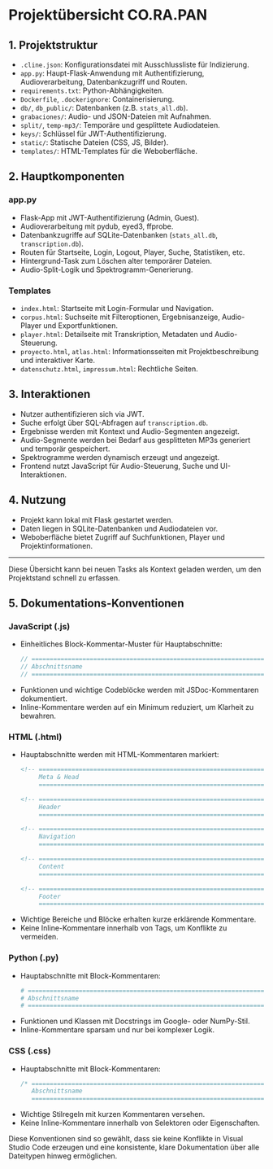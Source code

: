 # Projektübersicht CO.RA.PAN

## 1. Projektstruktur
- `.cline.json`: Konfigurationsdatei mit Ausschlussliste für Indizierung.
- `app.py`: Haupt-Flask-Anwendung mit Authentifizierung, Audioverarbeitung, Datenbankzugriff und Routen.
- `requirements.txt`: Python-Abhängigkeiten.
- `Dockerfile`, `.dockerignore`: Containerisierung.
- `db/`, `db_public/`: Datenbanken (z.B. `stats_all.db`).
- `grabaciones/`: Audio- und JSON-Dateien mit Aufnahmen.
- `split/`, `temp-mp3/`: Temporäre und gesplittete Audiodateien.
- `keys/`: Schlüssel für JWT-Authentifizierung.
- `static/`: Statische Dateien (CSS, JS, Bilder).
- `templates/`: HTML-Templates für die Weboberfläche.

## 2. Hauptkomponenten

### app.py
- Flask-App mit JWT-Authentifizierung (Admin, Guest).
- Audioverarbeitung mit pydub, eyed3, ffprobe.
- Datenbankzugriffe auf SQLite-Datenbanken (`stats_all.db`, `transcription.db`).
- Routen für Startseite, Login, Logout, Player, Suche, Statistiken, etc.
- Hintergrund-Task zum Löschen alter temporärer Dateien.
- Audio-Split-Logik und Spektrogramm-Generierung.

### Templates
- `index.html`: Startseite mit Login-Formular und Navigation.
- `corpus.html`: Suchseite mit Filteroptionen, Ergebnisanzeige, Audio-Player und Exportfunktionen.
- `player.html`: Detailseite mit Transkription, Metadaten und Audio-Steuerung.
- `proyecto.html`, `atlas.html`: Informationsseiten mit Projektbeschreibung und interaktiver Karte.
- `datenschutz.html`, `impressum.html`: Rechtliche Seiten.

## 3. Interaktionen
- Nutzer authentifizieren sich via JWT.
- Suche erfolgt über SQL-Abfragen auf `transcription.db`.
- Ergebnisse werden mit Kontext und Audio-Segmenten angezeigt.
- Audio-Segmente werden bei Bedarf aus gesplitteten MP3s generiert und temporär gespeichert.
- Spektrogramme werden dynamisch erzeugt und angezeigt.
- Frontend nutzt JavaScript für Audio-Steuerung, Suche und UI-Interaktionen.

## 4. Nutzung
- Projekt kann lokal mit Flask gestartet werden.
- Daten liegen in SQLite-Datenbanken und Audiodateien vor.
- Weboberfläche bietet Zugriff auf Suchfunktionen, Player und Projektinformationen.

---

Diese Übersicht kann bei neuen Tasks als Kontext geladen werden, um den Projektstand schnell zu erfassen.

## 5. Dokumentations-Konventionen

### JavaScript (.js)
- Einheitliches Block-Kommentar-Muster für Hauptabschnitte:
  ```js
  // ===========================================================================
  // Abschnittsname
  // ===========================================================================
  ```
- Funktionen und wichtige Codeblöcke werden mit JSDoc-Kommentaren dokumentiert.
- Inline-Kommentare werden auf ein Minimum reduziert, um Klarheit zu bewahren.

### HTML (.html)
- Hauptabschnitte werden mit HTML-Kommentaren markiert:
  ```html
  <!-- ===========================================================================
       Meta & Head
       =========================================================================== -->

  <!-- ===========================================================================
       Header
       =========================================================================== -->

  <!-- ===========================================================================
       Navigation
       =========================================================================== -->

  <!-- ===========================================================================
       Content
       =========================================================================== -->

  <!-- ===========================================================================
       Footer
       =========================================================================== -->
  ```
- Wichtige Bereiche und Blöcke erhalten kurze erklärende Kommentare.
- Keine Inline-Kommentare innerhalb von Tags, um Konflikte zu vermeiden.

### Python (.py)
- Hauptabschnitte mit Block-Kommentaren:
  ```python
  # ===========================================================================
  # Abschnittsname
  # ===========================================================================
  ```
- Funktionen und Klassen mit Docstrings im Google- oder NumPy-Stil.
- Inline-Kommentare sparsam und nur bei komplexer Logik.

### CSS (.css)
- Hauptabschnitte mit Block-Kommentaren:
  ```css
  /* ===========================================================================
     Abschnittsname
     =========================================================================== */
  ```
- Wichtige Stilregeln mit kurzen Kommentaren versehen.
- Keine Inline-Kommentare innerhalb von Selektoren oder Eigenschaften.

Diese Konventionen sind so gewählt, dass sie keine Konflikte in Visual Studio Code erzeugen und eine konsistente, klare Dokumentation über alle Dateitypen hinweg ermöglichen.

